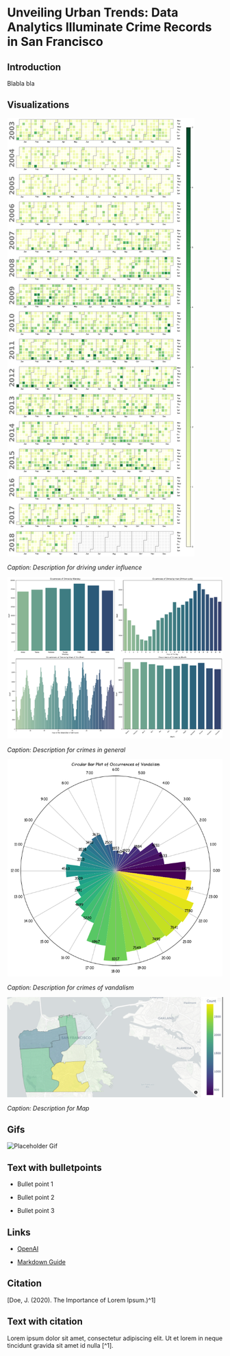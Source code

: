 # Unveiling Urban Trends: Data Analytics Illuminate Crime Records in San Francisco

## Introduction

Blabla bla

## Visualizations

![Driving Under Influence](Assets/driving_under_influence.png)

*Caption: Description for driving under influence*

![Occurances of Crimes](Assets/occurances_of_crimes.png)

*Caption: Description for crimes in general*

![Occurances of vandalism](Assets/occurances_of_vandalism.png)

*Caption: Description for crimes of vandalism*

![Map](Assets/map.png)

*Caption: Description for Map*

## Gifs

![Placeholder Gif](path/to/gif.gif)

## Text with bulletpoints

- Bullet point 1

- Bullet point 2

- Bullet point 3

## Links

- [OpenAI](https://openai.com)

- [Markdown Guide](https://www.markdownguide.org)

## Citation
[Doe, J. (2020). The Importance of Lorem Ipsum.)^1]

## Text with citation
Lorem ipsum dolor sit amet, consectetur adipiscing elit. Ut et lorem in neque tincidunt gravida sit amet id nulla [^1].


